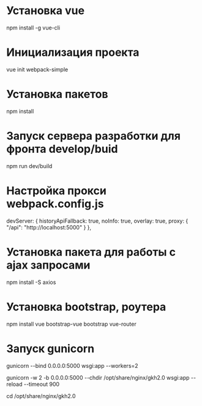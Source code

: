 # Установка vue 
npm install -g vue-cli

# Инициализация проекта
vue init webpack-simple 

# Установка пакетов
npm install

# Запуск сервера разработки для фронта develop/buid
npm run dev/build

# Настройка прокси  webpack.config.js
devServer: {
  historyApiFallback: true,
  noInfo: true,
  overlay: true,
  proxy: {
    "/api": "http://localhost:5000"
  }
},

# Установка пакета для работы с ajax запросами
npm install -S axios

# Установка bootstrap, роутера
npm install vue bootstrap-vue bootstrap vue-router

# Запуск gunicorn
gunicorn --bind 0.0.0.0:5000 wsgi:app --workers=2 

gunicorn -w 2 -b 0.0.0.0:5000 --chdir /opt/share/nginx/gkh2.0 wsgi:app --reload --timeout 900

cd /opt/share/nginx/gkh2.0

